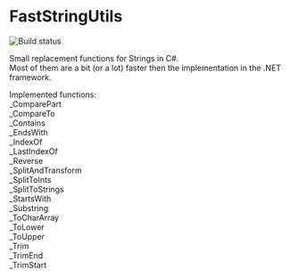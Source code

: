 # FastStringUtils

![Build status](https://ci.appveyor.com/api/projects/status/6j3crpbosf1d0bq0?svg=true)

Small replacement functions for Strings in C#.  
Most of them are a bit (or a lot) faster then the implementation in the .NET framework.  

Implemented functions:  
_ComparePart  
_CompareTo  
_Contains  
_EndsWith  
_IndexOf  
_LastIndexOf  
_Reverse  
_SplitAndTransform<T>  
_SplitToInts  
_SplitToStrings  
_StartsWith  
_Substring  
_ToCharArray  
_ToLower  
_ToUpper  
_Trim  
_TrimEnd  
_TrimStart  
